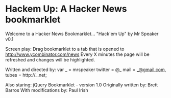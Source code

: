 # Hackem Up: A Hacker News bookmarklet

Welcome to a Hacker News Bookmarklet...
"Hack'em Up" by Mr Speaker
v0.1

Screen play:
    Drag bookmarklet to a tab that is opened to 
         http://www.ycombinator.com/news
    Every X minutes the page will be refreshed and
    changes will be highlighted.

Written and directed by:
    var _ = mrspeaker
        twitter = @_
        mail = _@gmail.com,
        tubes = http://_.net;

Also staring:
    jQuery Bookmarklet - version 1.0
    Originally written by: Brett Barros
    With modifications by: Paul Irish